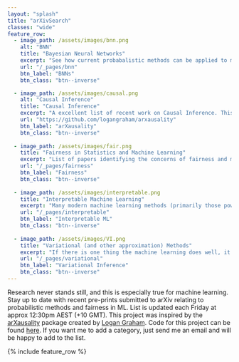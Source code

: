 ```yaml
---
layout: "splash"
title: "arXivSearch"
classes: "wide"
feature_row:
  - image_path: /assets/images/bnn.png
    alt: "BNN"
    title: "Bayesian Neural Networks"
    excerpt: "See how current probabalistic methods can be applied to modern machine learning systems, and how the machine learning community can benefit from being Bayesian."
    url: "/_pages/bnn"
    btn_label: "BNNs"
    btn_class: "btn--inverse"

  - image_path: /assets/images/causal.png
    alt: "Causal Inference"
    title: "Causal Inference"
    excerpt: "A excellent list of recent work on Causal Inference. This list is run by Logan Graham and is titles arXausality (this project inspired me to make and share this current list of papers)."
    url: "https://github.com/logangraham/arxausality"
    btn_label: "arXausality"
    btn_class: "btn--inverse"
  
  - image_path: /assets/images/fair.png
    title: "Fairness in Statistics and Machine Learning"
    excerpt: "List of papers identifying the concerns of fairness and machine learning, and how we as a community can develop ML methods that are equitable."
    url: "/_pages/fairness"
    btn_label: "Fairness"
    btn_class: "btn--inverse"
  
  - image_path: /assets/images/interpretable.png
    title: "Interpretable Machine Learning"
    excerpt: "Many modern machine learning methods (primarily those powered by nueral networks), are opaque in operation. Keep uo to date with the latest work in addressing the issues relating to how we can better understand the inherent nature of these methods."
    url: "/_pages/interpretable"
    btn_label: "Interpretable ML"
    btn_class: "btn--inverse"
  
  - image_path: /assets/images/VI.png
    title: "Variational (and other approximation) Methods"
    excerpt: "If there is one thing the machine learning does well, it is non-convex optimisation. This page lists modern papers submitted which aim to convert probabilistic inference into an optimisation problem. (Some Monte Carlo methods are also listed here as well)"
    url: "/_pages/variational"
    btn_label: "Variational Inference"
    btn_class: "btn--inverse"
---
```


Research never stands still, and this is especially true for machine learning. Stay up to date with recent pre-prints submitted to arXiv relating to probabilistic methods and fairness in ML. List is updated each Friday at approx 12:30pm AEST (+10 GMT). This project was inspired by the [arXausality](https://github.com/logangraham/arxausality) package created by [Logan Graham](http://logangraham.xyz/). Code for this project can be found [here](https://github.com/ethangoan/arxivsearch). If you want me to add a category, just send me an email and will be happy to add to the list.

{% include feature_row  %}

